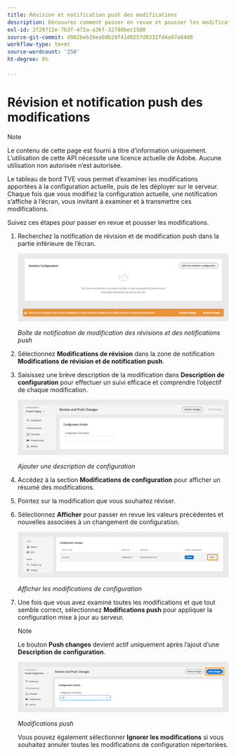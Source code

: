 ```yaml
---
title: Révision et notification push des modifications
description: Découvrez comment passer en revue et pousser les modifications dans le tableau de bord TVE.
exl-id: 2f29712e-7b3f-472a-a36f-32780bec1508
source-git-commit: d982beb16ea0db29f41d0257d8332fd4a07a84d8
workflow-type: tm+mt
source-wordcount: '250'
ht-degree: 0%

---
```


# Révision et notification push des modifications

>[!NOTE]
>
>Le contenu de cette page est fourni à titre d’information uniquement. L’utilisation de cette API nécessite une licence actuelle de Adobe. Aucune utilisation non autorisée n’est autorisée.

Le tableau de bord TVE vous permet d’examiner les modifications apportées à la configuration actuelle, puis de les déployer sur le serveur. Chaque fois que vous modifiez la configuration actuelle, une notification s’affiche à l’écran, vous invitant à examiner et à transmettre ces modifications.

Suivez ces étapes pour passer en revue et pousser les modifications.

1. Recherchez la notification de révision et de modification push dans la partie inférieure de l’écran.

   ![Notification des modifications de révision et de notification push](../assets/tve-dashboard/new-tve-dashboard/review/review-and-push-changes-banner-view.png)

   *Boîte de notification de modification des révisions et des notifications push*

1. Sélectionnez **Modifications de révision** dans la zone de notification **Modifications de révision et de notification push**.

1. Saisissez une brève description de la modification dans **Description de configuration** pour effectuer un suivi efficace et comprendre l’objectif de chaque modification.

   ![Ajouter une description de configuration](../assets/tve-dashboard/new-tve-dashboard/review/review-and-push-configuration-details-panel-view.png)

   *Ajouter une description de configuration*

1. Accédez à la section **Modifications de configuration** pour afficher un résumé des modifications.

1. Pointez sur la modification que vous souhaitez réviser.

1. Sélectionnez **Afficher** pour passer en revue les valeurs précédentes et nouvelles associées à un changement de configuration.

   ![&#x200B; Afficher les modifications de configuration &#x200B;](../assets/tve-dashboard/new-tve-dashboard/review/review-and-push-changes-view-button.png)

   *Afficher les modifications de configuration*

1. Une fois que vous avez examiné toutes les modifications et que tout semble correct, sélectionnez **Modifications push** pour appliquer la configuration mise à jour au serveur.

   >[!NOTE]
   >
   >Le bouton **Push changes** devient actif uniquement après l’ajout d’une **Description de configuration**.

   ![Modifications push](../assets/tve-dashboard/new-tve-dashboard/review/review-and-push-push-changes-button.png)

   *Modifications push*

   Vous pouvez également sélectionner **Ignorer les modifications** si vous souhaitez annuler toutes les modifications de configuration répertoriées.
